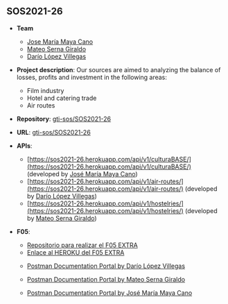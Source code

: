 ## SOS2021-26

- **Team**
  - [Jose María Maya Cano](https://github.com/josemarimaya)
  - [Mateo Serna Giraldo](https://github.com/keffren)
  - [Darío López Villegas](https://github.com/darlopvil)
- **Project description**: Our sources are aimed to analyzing the balance of losses, profits and investment in the following areas: 
    - Film industry 
    - Hotel and catering trade
    - Air routes
- **Repository**: [gti-sos/SOS2021-26](https://github.com/gti-sos/SOS2021-26)
- **URL**: [gti-sos/SOS2021-26](https://sos2021-26.herokuapp.com/)
-  **APIs**:
    - [https://sos2021-26.herokuapp.com/api/v1/culturaBASE/](https://sos2021-26.herokuapp.com/api/v1/culturaBASE/) (developed by [José María Maya Cano](https://github.com/josemarimaya))
    - [https://sos2021-26.herokuapp.com/api/v1/air-routes/](https://sos2021-26.herokuapp.com/api/v1/air-routes/) (developed by [Darío López Villegas](https://github.com/darlopvil))
    - [https://sos2021-26.herokuapp.com/api/v1/hostelries/](https://sos2021-26.herokuapp.com/api/v1/hostelries/) (developed by [Mateo Serna Giraldo](https://github.com/keffren))

- **F05**:
    - [Repositorio para realizar el F05 EXTRA](https://github.com/gti-sos/SOS2021-26-f05)
    - [Enlace al HEROKU del F05 EXTRA](https://sos2021-26-f05.herokuapp.com/)

    + [Postman Documentation Portal by ](https://documenter.getpostman.com/view/14944672/TzJoE12v) [Darío López Villegas](https://github.com/darlopvil)

    + [Postman Documentation Portal by ](https://documenter.getpostman.com/view/14948205/TzJoE1Bm) [Mateo Serna Giraldo](https://github.com/keffren)

    + [Postman Documentation Portal by ](https://documenter.getpostman.com/view/9628248/TzJoDfw1) [José María Maya Cano](https://github.com/josemarimaya)
